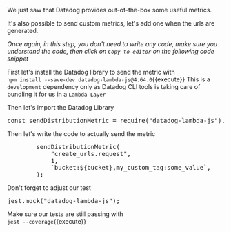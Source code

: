 We just saw that Datadog provides out-of-the-box some useful metrics.

It's also possible to send custom metrics, let's add one when the urls are generated.

*Once again, in this step, you don't need to write any code, make sure you understand the code, then click on `Copy to editor` on the following code snippet* 


First let's install the Datadog library to send the metric with  
`npm install --save-dev datadog-lambda-js@4.64.0`{{execute}}
This is a `development` dependency only as Datadog CLI tools is taking care of bundling it for us in a `Lambda Layer`

Then let's import the Datadog Library
<pre class="file" data-filename="create-urls.js" data-target="insert" data-marker="// placeholder-import-custom-metric">
const sendDistributionMetric = require("datadog-lambda-js").sendDistributionMetric;
</pre>

Then let's write the code to actually send the metric
<pre class="file" data-filename="create-urls.js" data-target="insert" data-marker="// placeholder-send-custom-metric">
        sendDistributionMetric(
            "create_urls.request",                          // Metric name
            1,                                              // Metric value
            `bucket:${bucket},my_custom_tag:some_value`,    // Metric tag
        );
</pre>

Don't forget to adjust our test 
<pre class="file" data-filename="create-urls.spec.js" data-target="insert" data-marker="// placeholder-adjust-test">
jest.mock("datadog-lambda-js");
</pre>

Make sure our tests are still passing with  
`jest --coverage`{{execute}}